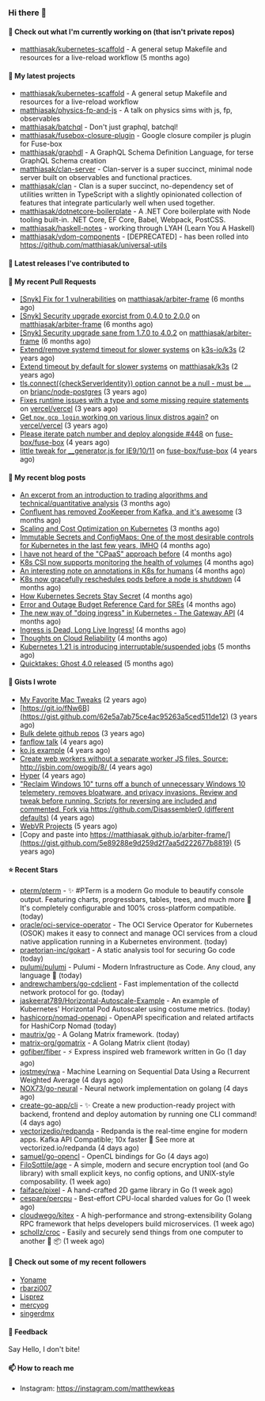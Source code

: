 ### Hi there 👋

#### 👷 Check out what I'm currently working on (that isn't private repos)

- [matthiasak/kubernetes-scaffold](https://github.com/matthiasak/kubernetes-scaffold) - A general setup Makefile and resources for a live-reload workflow (5 months ago)

#### 🌱 My latest projects

- [matthiasak/kubernetes-scaffold](https://github.com/matthiasak/kubernetes-scaffold) - A general setup Makefile and resources for a live-reload workflow
- [matthiasak/physics-fp-and-js](https://github.com/matthiasak/physics-fp-and-js) - A talk on physics sims with js, fp, observables
- [matthiasak/batchql](https://github.com/matthiasak/batchql) - Don&#39;t just graphql, batchql!
- [matthiasak/fusebox-closure-plugin](https://github.com/matthiasak/fusebox-closure-plugin) - Google closure compiler js plugin for Fuse-box
- [matthiasak/graphdl](https://github.com/matthiasak/graphdl) - A GraphQL Schema Definition Language, for terse GraphQL Schema creation
- [matthiasak/clan-server](https://github.com/matthiasak/clan-server) - Clan-server is a super succinct, minimal node server built on observables and functional practices.
- [matthiasak/clan](https://github.com/matthiasak/clan) - Clan is a super succinct, no-dependency set of utilities written in TypeScript with a slightly opinionated collection of features that integrate particularly well when used together.
- [matthiasak/dotnetcore-boilerplate](https://github.com/matthiasak/dotnetcore-boilerplate) - A .NET Core boilerplate with Node tooling built-in. .NET Core, EF Core, Babel, Webpack, PostCSS.
- [matthiasak/haskell-notes](https://github.com/matthiasak/haskell-notes) - working through LYAH (Learn You A Haskell)
- [matthiasak/vdom-components](https://github.com/matthiasak/vdom-components) - [DEPRECATED] - has been rolled into https://github.com/matthiasak/universal-utils

#### 🔭 Latest releases I've contributed to


#### 🔨 My recent Pull Requests

- [[Snyk] Fix for 1 vulnerabilities](https://github.com/matthiasak/arbiter-frame/pull/25) on [matthiasak/arbiter-frame](https://github.com/matthiasak/arbiter-frame) (6 months ago)
- [[Snyk] Security upgrade exorcist from 0.4.0 to 2.0.0](https://github.com/matthiasak/arbiter-frame/pull/24) on [matthiasak/arbiter-frame](https://github.com/matthiasak/arbiter-frame) (6 months ago)
- [[Snyk] Security upgrade sane from 1.7.0 to 4.0.2](https://github.com/matthiasak/arbiter-frame/pull/23) on [matthiasak/arbiter-frame](https://github.com/matthiasak/arbiter-frame) (6 months ago)
- [Extend/remove systemd timeout for slower systems](https://github.com/k3s-io/k3s/pull/226) on [k3s-io/k3s](https://github.com/k3s-io/k3s) (2 years ago)
- [Extend timeout by default for slower systems](https://github.com/matthiasak/k3s/pull/1) on [matthiasak/k3s](https://github.com/matthiasak/k3s) (2 years ago)
- [tls.connect({checkServerIdentity}) option cannot be a null - must be …](https://github.com/brianc/node-postgres/pull/1638) on [brianc/node-postgres](https://github.com/brianc/node-postgres) (3 years ago)
- [Fixes runtime issues with a type and some missing require statements](https://github.com/vercel/vercel/pull/946) on [vercel/vercel](https://github.com/vercel/vercel) (3 years ago)
- [Get `now gcp login` working on various linux distros again?](https://github.com/vercel/vercel/pull/944) on [vercel/vercel](https://github.com/vercel/vercel) (3 years ago)
- [Please iterate patch number and deploy alongside #448](https://github.com/fuse-box/fuse-box/pull/450) on [fuse-box/fuse-box](https://github.com/fuse-box/fuse-box) (4 years ago)
- [little tweak for __generator.js for IE9/10/11](https://github.com/fuse-box/fuse-box/pull/448) on [fuse-box/fuse-box](https://github.com/fuse-box/fuse-box) (4 years ago)

#### 📜 My recent blog posts

- [An excerpt from an introduction to trading algorithms and technical/quantitative analysis](https://keas.app/an-excerpt-from-an-introduction-to-trading-algorithms-and-technical-quantitative-analysis/) (3 months ago)
- [Confluent has removed ZooKeeper from Kafka, and it&#39;s awesome](https://keas.app/confluent-has-removed-zookeeper-from-kafka-and-its-awesome/) (3 months ago)
- [Scaling and Cost Optimization on Kubernetes](https://keas.app/scaling-architectures-and-costs/) (3 months ago)
- [Immutable Secrets and ConfigMaps: One of the most desirable controls for Kubernetes in the last few years, IMHO](https://keas.app/immutable-secrets-and-configmaps-one-of-the-most-desirable-controls-for-kubernetes-in-the-last-few-years-imho/) (4 months ago)
- [I have not heard of the &#34;CPaaS&#34; approach before](https://keas.app/i-have-not-heard-of-the-cpaas-approach-before/) (4 months ago)
- [K8s CSI now supports monitoring the health of volumes](https://keas.app/k8s-csi-now-supports-monitoring-the-health-of-volumes/) (4 months ago)
- [An interesting note on annotations in K8s for humans](https://keas.app/an-interesting-note-on-annotations-in-k8s-for-humans/) (4 months ago)
- [K8s now gracefully reschedules pods before a node is shutdown](https://keas.app/k8s-now-gracefully-reschedules-pods-before-a-node-is-shutdown/) (4 months ago)
- [How Kubernetes Secrets Stay Secret](https://keas.app/how-kubernetes-secrets-stay-secret/) (4 months ago)
- [Error and Outage Budget Reference Card for SREs](https://keas.app/error-and-outage-budget-reference-card-for-sres/) (4 months ago)
- [The new way of &#34;doing ingress&#34; in Kubernetes - The Gateway API](https://keas.app/the-new-way-of-doing-ingress-in-kubernetes-the-gateway-api/) (4 months ago)
- [Ingress is Dead, Long Live Ingress!](https://keas.app/ingress-is-dead-long-live-ingress/) (4 months ago)
- [Thoughts on Cloud Reliability](https://keas.app/cloud-operations-checklist/) (4 months ago)
- [Kubernetes 1.21 is introducing interruptable/suspended jobs](https://keas.app/kubernetes-1-21-is-introducing-interruptable-suspended-jobs/) (5 months ago)
- [Quicktakes: Ghost 4.0 released](https://keas.app/quicktakes-ghost-4-0-released/) (5 months ago)

#### 📓 Gists I wrote

- [My Favorite Mac Tweaks](https://gist.github.com/e94e962b3966e7e1015f4a62b5c2e7ff) (2 years ago)
- [https://git.io/fNw6B](https://gist.github.com/62e5a7ab75ce4ac95263a5ced511de12) (3 years ago)
- [Bulk delete github repos](https://gist.github.com/3213ba5e44be3b08bb84fb667d54d1e7) (3 years ago)
- [fanflow talk](https://gist.github.com/e983d8424a1e7d51f0e45f3a844a5b0e) (4 years ago)
- [ko.js example](https://gist.github.com/4a6bf89be55fb8748df99f8fc8d068e1) (4 years ago)
- [Create web workers without a separate worker JS files.
Source: http://jsbin.com/owogib/8/ ](https://gist.github.com/e7a7761a8d695c3f4ad39fc7c191243c) (4 years ago)
- [Hyper](https://gist.github.com/1004db7c17e6549102f764a43d8a602c) (4 years ago)
- [&#34;Reclaim Windows 10&#34; turns off a bunch of unnecessary Windows 10 telemetery, removes bloatware, and privacy invasions. Review and tweak before running. Scripts for reversing are included and commented. Fork via https://github.com/Disassembler0 (different defaults)](https://gist.github.com/8f110d34c51b6aca60b4e7291155b92e) (4 years ago)
- [WebVR Projects](https://gist.github.com/5771cff8f97e927d73233807d8cb968c) (5 years ago)
- [Copy and paste into https://matthiasak.github.io/arbiter-frame/](https://gist.github.com/5e89288e9d259d2f7aa5d222677b8819) (5 years ago)

#### ⭐ Recent Stars

- [pterm/pterm](https://github.com/pterm/pterm) - ✨ #PTerm is a modern Go module to beautify console output. Featuring charts, progressbars, tables, trees, and much more 🚀 It&#39;s completely configurable and 100% cross-platform compatible. (today)
- [oracle/oci-service-operator](https://github.com/oracle/oci-service-operator) - The OCI Service Operator for Kubernetes (OSOK) makes it easy to connect and manage OCI services from a cloud native application running in a Kubernetes environment. (today)
- [praetorian-inc/gokart](https://github.com/praetorian-inc/gokart) - A static analysis tool for securing Go code (today)
- [pulumi/pulumi](https://github.com/pulumi/pulumi) - Pulumi - Modern Infrastructure as Code. Any cloud, any language 🚀 (today)
- [andrewchambers/go-cdclient](https://github.com/andrewchambers/go-cdclient) - Fast implementation of the collectd network protocol for go. (today)
- [jaskeerat789/Horizontal-Autoscale-Example](https://github.com/jaskeerat789/Horizontal-Autoscale-Example) - An example of Kubernetes&#39; Horizontal Pod Autoscaler using costume metrics. (today)
- [hashicorp/nomad-openapi](https://github.com/hashicorp/nomad-openapi) - OpenAPI specification and related artifacts for HashiCorp Nomad (today)
- [mautrix/go](https://github.com/mautrix/go) - A Golang Matrix framework. (today)
- [matrix-org/gomatrix](https://github.com/matrix-org/gomatrix) - A Golang Matrix client (today)
- [gofiber/fiber](https://github.com/gofiber/fiber) - ⚡️ Express inspired web framework written in Go (1 day ago)
- [jostmey/rwa](https://github.com/jostmey/rwa) - Machine Learning on Sequential Data Using a Recurrent Weighted Average (4 days ago)
- [NOX73/go-neural](https://github.com/NOX73/go-neural) - Neural network implementation on golang (4 days ago)
- [create-go-app/cli](https://github.com/create-go-app/cli) - ✨ Create a new production-ready project with backend, frontend and deploy automation by running one CLI command! (4 days ago)
- [vectorizedio/redpanda](https://github.com/vectorizedio/redpanda) - Redpanda is the real-time engine for modern apps.  Kafka API Compatible; 10x faster 🚀    See more at vectorized.io/redpanda (4 days ago)
- [samuel/go-opencl](https://github.com/samuel/go-opencl) - OpenCL bindings for Go (4 days ago)
- [FiloSottile/age](https://github.com/FiloSottile/age) - A simple, modern and secure encryption tool (and Go library) with small explicit keys, no config options, and UNIX-style composability. (1 week ago)
- [faiface/pixel](https://github.com/faiface/pixel) - A hand-crafted 2D game library in Go (1 week ago)
- [cespare/percpu](https://github.com/cespare/percpu) - Best-effort CPU-local sharded values for Go (1 week ago)
- [cloudwego/kitex](https://github.com/cloudwego/kitex) - A high-performance and strong-extensibility Golang RPC framework that helps developers build microservices. (1 week ago)
- [schollz/croc](https://github.com/schollz/croc) - Easily and securely send things from one computer to another :crocodile: :package: (1 week ago)

#### 👯 Check out some of my recent followers

- [Yoname](https://github.com/Yoname)
- [rbarzi007](https://github.com/rbarzi007)
- [Lisprez](https://github.com/Lisprez)
- [mercyog](https://github.com/mercyog)
- [singerdmx](https://github.com/singerdmx)

#### 💬 Feedback

Say Hello, I don't bite!

#### 📫 How to reach me

- Instagram: https://instagram.com/matthewkeas

